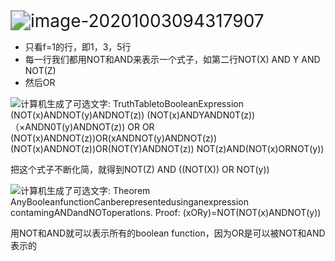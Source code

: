 <img src="C:\Users\Philip\AppData\Roaming\Typora\typora-user-images\image-20201003094317907.png" alt="image-20201003094317907" style="zoom:200%;" />

- 只看f=1的行，即1，3，5行
- 每一行我们都用NOT和AND来表示一个式子，如第二行NOT(X) AND Y AND NOT(Z)
- 然后OR

![计算机生成了可选文字: TruthTabletoBooleanExpression (NOT(x)ANDNOT(y)ANDNOT(z)) (NOT(x)ANDYANDN0T(z)) （×ANDN0T(y)ANDNOT(z)) OR OR (NOT(x)ANDNOT(z))OR(xANDNOT(y)ANDNOT(z)) (NOT(x)ANDNOT(z))OR(NOT(Y)ANDNOT(z)) NOT(z)AND(NOT(x)ORNOT(y))](file:///C:/Users/Philip/AppData/Local/Temp/msohtmlclip1/01/clip_image001.png)

把这个式子不断化简，就得到NOT(Z) AND ((NOT(X)) OR NOT(y))

![计算机生成了可选文字: Theorem AnyBooleanfunctionCanberepresentedusinganexpression contamingANDandNOToperatlons. Proof: (xORy)=NOT(NOT(x)ANDNOT(y))](file:///C:/Users/Philip/AppData/Local/Temp/msohtmlclip1/01/clip_image002.png)

用NOT和AND就可以表示所有的boolean function，因为OR是可以被NOT和AND表示的
